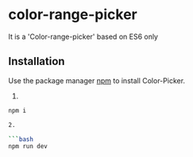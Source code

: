 # color-range-picker
It is a 'Color-range-picker' based on ES6 only

## Installation

Use the package manager [npm](https://www.npmjs.com/) to install Color-Picker.

1.
```bash
npm i

2.

```bash
npm run dev

